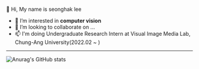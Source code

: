  👋 Hi, My name is seonghak lee
- 👀 I’m interested in **computer vision**
- 💞️ I’m looking to collaborate on ...
- 📫  I'm doing Undergraduate Research Intern at Visual Image Media Lab, Chung-Ang University(2022.02 ~ )

---
![Anurag's GitHub stats](https://github-readme-stats.vercel.app/api?username=Lseonghak&theme=vue&show_icons=true)                 
